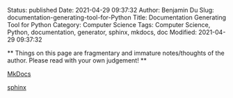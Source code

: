 Status: published
Date: 2021-04-29 09:37:32
Author: Benjamin Du
Slug: documentation-generating-tool-for-Python
Title: Documentation Generating Tool for Python
Category: Computer Science
Tags: Computer Science, Python, documentation, generator, sphinx, mkdocs, doc
Modified: 2021-04-29 09:37:32

**
Things on this page are fragmentary and immature notes/thoughts of the author.
Please read with your own judgement!
**

[MkDocs](https://www.mkdocs.org/)

[sphinx](http://www.legendu.net/misc/blog/write-documentation-for-python-packages-using-sphinx/)